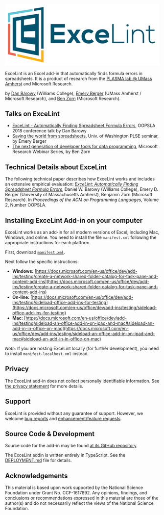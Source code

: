 ![\[ExceLint logo\]](logos/ExceLint/ExceLint.png)

ExceLint is an Excel add-in that automatically finds formula errors in
spreadsheets. It is a product of research from the [PLASMA lab @ UMass
Amherst](https://plasma-umass.org) and Microsoft Research.

by [Dan Barowy](http://www.cs.williams.edu/~dbarowy/) (Williams
College), [Emery Berger](https://www.emeryberger.com/) (UMass Amherst /
Microsoft Research), and [Ben
Zorn](https://www.microsoft.com/en-us/research/people/zorn/) (Microsoft
Research).

## Talks on ExceLint

* [ExceLint - Automatically Finding Spreadsheet Formula Errors](https://www.youtube.com/watch?v=rEwUA0h2dsw), OOPSLA 2018 conference talk by Dan Barowy
* [Saving the world from spreadsheets](https://www.youtube.com/watch?list=SRYearby%20Super%20Mesh%20Task%20Chair&v=GyWKxFxyyrQ), Univ. of Washington PLSE seminar, by Emery Berger
* [The next generation of developer tools for data programming](https://note.microsoft.com/MSR-Webinar-Data-Programming-Registration-On-Demand.html), Microsoft Research Webinar Series, by Ben Zorn

## Technical Details about ExceLint

The following technical paper describes how ExceLint works and includes
an extensive empirical evaluation: [*ExceLint: Automatically Finding
Spreadsheet Formula
Errors*](https://github.com/ExceLint/ExceLint-addin/blob/master/docs/ExceLint-OOPSLA2018.pdf),
Daniel W. Barowy (Williams College), Emery D. Berger (University of
Massachusetts Amherst), Benjamin Zorn (Microsoft Research). In
*Proceedings of the ACM on Programming Languages*, Volume 2, Number
OOPSLA.

## Installing ExceLint Add-in on your computer

ExceLint works as an add-in for all modern versions of Excel, including Mac, Windows, and online.
You need to install the file `manifest.xml` following the appropriate instructions for each platform.

First, download [`manifest.xml`](https://raw.githubusercontent.com/ExceLint/ExceLint-addin/master/manifest.xml).

Next follow the specific instructions:

* **Windows:** [https://docs.microsoft.com/en-us/office/dev/add-ins/testing/create-a-network-shared-folder-catalog-for-task-pane-and-content-add-ins](https://docs.microsoft.com/en-us/office/dev/add-ins/testing/create-a-network-shared-folder-catalog-for-task-pane-and-content-add-ins)
* **On-line:** [https://docs.microsoft.com/en-us/office/dev/add-ins/testing/sideload-office-add-ins-for-testing](https://docs.microsoft.com/en-us/office/dev/add-ins/testing/sideload-office-add-ins-for-testing)
* **Mac:** [https://docs.microsoft.com/en-us/office/dev/add-ins/testing/sideload-an-office-add-in-on-ipad-and-mac#sideload-an-add-in-in-office-on-mac](https://docs.microsoft.com/en-us/office/dev/add-ins/testing/sideload-an-office-add-in-on-ipad-and-mac#sideload-an-add-in-in-office-on-mac)

*Note:* If you are hosting ExceLint locally (for further development), you need to install `manifest-localhost.xml` instead.
 
## Privacy

The ExceLint add-in does not collect personally identifiable
information. See [the privacy statement](privacy.html) for more details.

## Support

ExceLint is provided without any guarantee of support. However, we
welcome [bug
reports](https://github.com/plasma-umass/ExceLint-addin/issues/new?assignees=dbarowy%2C+emeryberger%2C+bzorn&labels=bug&template=bug_report.md&title=)
and [enhancement/feature
requests](https://github.com/plasma-umass/ExceLint-addin/issues/new?assignees=dbarowy%2C+emeryberger%2C+bzorn&labels=enhancement&template=feature_request.md&title=).

## Source Code & Development

Source code for the add-in may be found [at its GitHub
repository](https://github.com/plasma-umass/ExceLint-addin).

The ExceLint addin is written entirely in TypeScript. See the [DEPLOYMENT.md](./DEPLOYMENT.md) file for details. 

## Acknowledgements

This material is based upon work supported by the National Science
Foundation under Grant No. CCF-1617892. Any opinions, findings, and
conclusions or recommendations expressed in this material are those
of the author(s) and do not necessarily reflect the views of the National
Science Foundation.
